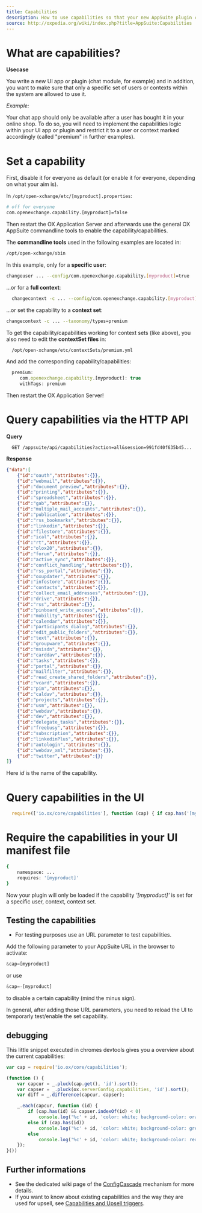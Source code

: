 ```yaml
---
title: Capabilities
description: How to use capabilities so that your new AppSuite plugin can be enabled or disabled.
source: http://oxpedia.org/wiki/index.php?title=AppSuite:Capabilities
---
```


# What are capabilities?

__Usecase__

You write a new UI app or plugin (chat module, for example) and in addition, you want to make sure that only a specific set of users or contexts within the system are allowed to use it. 

_Example:_ 

Your chat app should only be available after a user has bought it in your online shop.
To do so, you will need to implement the capabilities logic within your UI app or plugin and restrict it to a user or context marked accordingly (called "premium" in further examples).

# Set a capability

First, disable it for everyone as default (or enable it for everyone, depending on what your aim is). 

In ``/opt/open-xchange/etc/[myproduct].properties``:

```bash
# off for everyone
com.openexchange.capability.[myproduct]=false
```

Then restart the OX Application Server and afterwards use the general OX AppSuite commandline tools to enable the capability/capabilities. 

The __commandline tools__ used in the following examples are located in:

```bash
/opt/open-xchange/sbin
```

In this example, only for a __specific user__:

```bash
changeuser ... --config/com.openexchange.capability.[myproduct]=true
```


...or for a __full context__:

```bash
  changecontext -c ... --config/com.openexchange.capability.[myproduct]=true
```


...or set the capability to a __context set__:


```bash
changecontext -c ... --taxonomy/types=premium
```


To get the capability/capabilities working for context sets (like above), you also need to edit the __contextSet files__ in:


```bash
  /opt/open-xchange/etc/contextSets/premium.yml
```


And add the corresponding capability/capabilities:


```javascript
  premium:
     com.openexchange.capability.[myproduct]: true
     withTags: premium
```

Then restart the OX Application Server!

# Query capabilities via the HTTP API


__Query__

```
  GET /appsuite/api/capabilities?action=all&session=991fd40f635b45...
```

__Response__

```json
{"data":[
    {"id":"oauth","attributes":{}},
    {"id":"webmail","attributes":{}},
    {"id":"document_preview","attributes":{}},
    {"id":"printing","attributes":{}},
    {"id":"spreadsheet","attributes":{}},
    {"id":"gab","attributes":{}},
    {"id":"multiple_mail_accounts","attributes":{}},
    {"id":"publication","attributes":{}},
    {"id":"rss_bookmarks","attributes":{}},
    {"id":"linkedin","attributes":{}},
    {"id":"filestore","attributes":{}},
    {"id":"ical","attributes":{}},
    {"id":"rt","attributes":{}},
    {"id":"olox20","attributes":{}},
    {"id":"forum","attributes":{}},
    {"id":"active_sync","attributes":{}},
    {"id":"conflict_handling","attributes":{}},
    {"id":"rss_portal","attributes":{}},
    {"id":"oxupdater","attributes":{}},
    {"id":"infostore","attributes":{}},
    {"id":"contacts","attributes":{}},
    {"id":"collect_email_addresses","attributes":{}},
    {"id":"drive","attributes":{}},
    {"id":"rss","attributes":{}},
    {"id":"pinboard_write_access","attributes":{}},
    {"id":"mobility","attributes":{}},
    {"id":"calendar","attributes":{}},
    {"id":"participants_dialog","attributes":{}},
    {"id":"edit_public_folders","attributes":{}},
    {"id":"text","attributes":{}},
    {"id":"groupware","attributes":{}},
    {"id":"msisdn","attributes":{}},
    {"id":"carddav","attributes":{}},
    {"id":"tasks","attributes":{}},
    {"id":"portal","attributes":{}},
    {"id":"mailfilter","attributes":{}},
    {"id":"read_create_shared_folders","attributes":{}},
    {"id":"vcard","attributes":{}},
    {"id":"pim","attributes":{}},
    {"id":"caldav","attributes":{}},
    {"id":"projects","attributes":{}},
    {"id":"usm","attributes":{}},
    {"id":"webdav","attributes":{}},
    {"id":"dev","attributes":{}},
    {"id":"delegate_tasks","attributes":{}},
    {"id":"freebusy","attributes":{}},
    {"id":"subscription","attributes":{}},
    {"id":"linkedinPlus","attributes":{}},
    {"id":"autologin","attributes":{}},
    {"id":"webdav_xml","attributes":{}},
    {"id":"twitter","attributes":{}}
]}
```

Here _id_ is the name of the capability.

# Query capabilities in the UI


```javascript
  require(['io.ox/core/capabilities'], function (cap) { if cap.has('[myproduct]' { ... } );

```

# Require the capabilities in your UI manifest file


```bash
{
    namespace: ...
    requires: '[myproduct]'
}
```

Now your plugin will only be loaded if the capability _'[myproduct]'_ is set for a specific user, context, context set.

## Testing the capabilities

* For testing purposes use an URL parameter to test capabilities. 

Add the following parameter to your AppSuite URL in the browser to activate:


```javascript
&cap=[myproduct]
```

or use 

```javascript
&cap=-[myproduct]
```

to disable a certain capability (mind the minus sign).

In general, after adding those URL parameters, you need to reload the UI to temporarly test/enable the set capability.

## debugging

This little snippet executed in chromes devtools gives you a overview about the current capabilities:

```javascript
var cap = require('io.ox/core/capabilities');

(function () {
    var capcur = _.pluck(cap.get(), 'id').sort();
    var capser = _.pluck(ox.serverConfig.capabilities, 'id').sort();
    var diff = _.difference(capcur, capser);

    _.each(capcur, function (id) {
        if (cap.has(id) && capser.indexOf(id) < 0)
            console.log('%c' + id, 'color: white; background-color: orange');
        else if (cap.has(id))
            console.log('%c' + id, 'color: white; background-color: green');
        else
            console.log('%c' + id, 'color: white; background-color: red');
    });
}())
```



## Further informations
* See the dedicated wiki page of the [ConfigCascade](http://oxpedia.org/wiki/index.php?title=ConfigCascade) mechanism for more details.
* If you want to know about existing capabilities and the way they are used for upsell, see [Capabilities and Upsell triggers](http://oxpedia.org/wiki/index.php?title=AppSuite:Upsell#Capabilities_and_Upsell_triggers).
